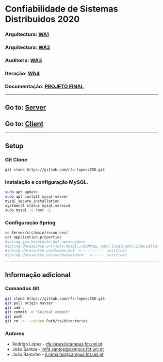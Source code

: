 # Confiabilidade de Sistemas Distribuidos 2020

### Arquitectura: [WA1](Server#servidor-não-replicado-wa1)
### Arquitectura: [WA2](Server#replicação-wa2)
### Auditoria: [WA3](Server/Documentation/Auditory/README.md)
### Iteração: [WA4](Server/#iteração-wa4)
### Documentação: [PROJETO FINAL](Server/Documentation/Project/README.md)

---

## Go to: [Server](Server)

## Go to: [Client](Client)

---

## Setup
### Git Clone
```bash
git clone https://github.com/rfa-lopes/CSD.git
```

### Instalação e configuração MySQL.
```bash
sudo apt update
sudo apt install mysql-server
mysql_secure_installation
systemctl status mysql.service
sudo mysql -u root -p
```
### Configuração Spring
```bash
cd Server/src/main/resources/
cat application.properties
#spring.jpa.hibernate.ddl-auto=update
#spring.datasource.url=jdbc:mysql://${MYSQL_HOST:localhost}:3306/wallet
#spring.datasource.username=root  <----------- verificar
#spring.datasource.password=password   <------ verificar
```

---

## Informação adicional

### Comandos Git
```bash
git clone https://github.com/rfa-lopes/CSD.git
git pull origin master
git add .
git commit -m "Initial commit"
git push
git rm -r --cached Path/to/directories
```

### Autores
* Rodrigo Lopes - rfa.lopes@campus.fct.unl.pt
* João Santos - jmfd.santos@campus.fct.unl.pt
* João Ramalho - jl.ramalho@campus.fct.unl.pt
